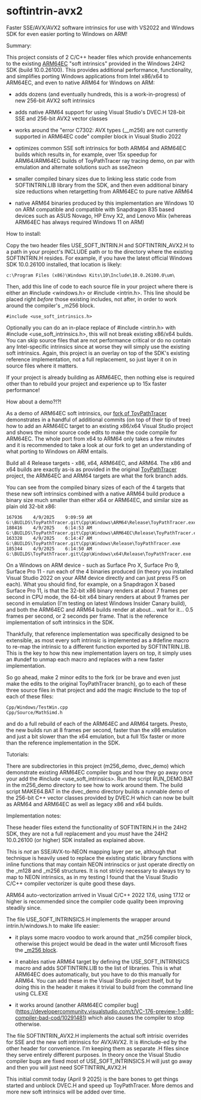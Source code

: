 # softintrin-avx2
Faster SSE/AVX/AVX2 software intrinsics for use with VS2022 and Windows SDK for even easier porting to Windows on ARM!

Summary:

This project consists of 2 C/C++ header files which provide enhancements to the existing [ARM64EC](http://www.emulators.com/docs/abc_arm64ec_explained.htm) "soft intrinsics" provided in the Windows 24H2 SDK (build 10.0.26100).  This provides additional performance, functionality, and simplifies porting Windows applications from Intel x86/x64 to ARM64EC, and even to native ARM64 for Windows on ARM:

- adds dozens (and eventually hundreds, this is a work-in-progress) of new 256-bit AVX2 soft intrinsics

- adds native ARM64 support for using Visual Studio's DVEC.H 128-bit SSE and 256-bit AVX2 vector classes

- works around the "error C7302: AVX types (__m256) are not currently supported in ARM64EC code" compiler block in Visual Studio 2022

- optimizes common SSE soft intrinsics for both ARM64 and ARM64EC builds which results in, for example, over 15x speedup for ARM64/ARM64EC builds of ToyPathTracer ray tracing demo, on par with emulation and alternate solutions such as sse2neon

- smaller compiled binary sizes due to linking less static code from SOFTINTRIN.LIB library from the SDK, and then even additional binary size reductions when retargetting from ARM64EC to pure native ARM64

- native ARM64 binaries produced by this implementation are Windows 10 on ARM compatible and compatible with Snapdragon 835 based devices such as ASUS Novago, HP Envy X2, and Lenovo Miix (whereas ARM64EC has always required Windows 11 on ARM)


How to install:

Copy the two header files USE_SOFT_INTRIN.H and SOFTINTRIN_AVX2.H to a path in your project's INCLUDE path or to the directory where the existing SOFTINTRIN.H resides.  For example, if you have the latest official Windows SDK 10.0.26100 installed, that location is likely:

    c:\Program Files (x86)\Windows Kits\10\Include\10.0.26100.0\um\

Then, add this line of code to each source file in your project where there is either an #include <windows.h> or #include <intrin.h>.  This line should be placed right _before_ those existing includes, not after, in order to work around the compiler's _m256 block.

    #include <use_soft_intrinsics.h>

Optionally you can do an in-place replace of #include <intrin.h> with #include <use_soft_intrinsics.h>, this will not break existing x86/x64 builds.  You can skip source files that are not performance critical or do no contain any Intel-specific intrinsics since at worse they will simply use the existing soft intrinsics.  Again, this project is an overlay on top of the SDK's existing reference implementation, not a full replacement, so just layer it on in source files where it matters.

If your project is already building as ARM64EC, then nothing else is required other than to rebuild your project and experience up to 15x faster performance!


How about a demo?!?!

As a demo of ARM64EC soft intrinsics, our [fork of ToyPathTracer](https://github.com/softmac/ToyPathTracer) demonstrates in a handful of additional commits (on top of their tip of tree) how to add an ARM64EC target to an existing x86/x64 Visual Studio project and shows the minor source code edits to make the code compile for ARM64EC.  The whole port from x64 to ARM64 only takes a few minutes and it is recommended to take a look at our fork to get an understanding of what porting to Windows on ARM entails.

Build all 4 Release targets - x86, x64, ARM64EC, and ARM64.  The x86 and x64 builds are exactly as-is as provided in the original [ToyPathTracer](https://github.com/aras-p/ToyPathTracer) project, the ARM64EC and ARM64 targets are what the fork branch adds.

You can see from the compiled binary sizes of each of the 4 targets that these new soft intrinsics combined with a native ARM64 build produce a binary size much smaller than either x64 or ARM64EC, and similar size as plain old 32-bit x86:

    167936    4/9/2025    9:09:59 AM  G:\BUILDS\ToyPathTracer.git\Cpp\Windows\ARM64\Release\ToyPathTracer.exe
    188416    4/9/2025    6:14:53 AM  G:\BUILDS\ToyPathTracer.git\Cpp\Windows\ARM64EC\Release\ToyPathTracer.exe
    163328    4/9/2025    6:14:47 AM  G:\BUILDS\ToyPathTracer.git\Cpp\Windows\Release\ToyPathTracer.exe
    185344    4/9/2025    6:14:50 AM  G:\BUILDS\ToyPathTracer.git\Cpp\Windows\x64\Release\ToyPathTracer.exe

On a Windows on ARM device - such as Surface Pro X, Surface Pro 9, Surface Pro 11 - run each of the 4 binaries produced (in theory you installed Visual Studio 2022 on your ARM device directly and can just press F5 on each).  What you should find, for example, on a Snapdragon X based Surface Pro 11, is that the 32-bit x86 binary renders at about 7 frames per second in CPU mode, the 64-bit x64 binary renders at about 9 frames per second in emulation (I'm testing on latest Windows Insider Canary build), and both the ARM64EC and ARM64 builds render at about... wait for it... 0.5 frames per second, or 2 seconds per frame.  That is the reference implementation of soft intrinsics in the SDK.

Thankfully, that reference implementation was specifically designed to be extensible, as most every soft intrinsic is implemented as a #define macro to re-map the intrinsic to a different function exported by SOFTINTRIN.LIB.  This is the key to how this new implementation layers on top, it simply uses an #undef to unmap each macro and replaces with a new faster implementation.

So go ahead, make 2 minor edits to the fork (or be brave and even just make the edits to the original ToyPathTracer branch), go to each of these three source files in that project and add the magic #include to the top of each of these files:

    Cpp/Windows/TestWin.cpp
    Cpp/Source/MathSimd.h

and do a full rebuild of each of the ARM64EC and ARM64 targets.  Presto, the new builds run at 8 frames per second, faster than the x86 emulation and just a bit slower than the x64 emulation, but a full 15x faster or more than the reference implementation in the SDK.


Tutorials:

There are subdirectories in this project (m256_demo, dvec_demo) which demonstrate existing ARM64EC compiler bugs and how they go away once your add the #include <use_soft_intrinsics>.  Run the script RUN_DEMO.BAT in the m256_demo directory to see how to work around them.  The build script MAKE64.BAT in the dvec_demo directory builds a runnable demo of the 256-bit C++ vector classes provided by DVEC.H which can now be built as ARM64 and ARM64EC as well as legacy x86 and x64 builds.


Implementation notes:

These header files extend the functionality of SOFTINTRIN.H in the 24H2 SDK, they are not a full replacement and you _must_ have the 24H2 10.0.26100 (or higher) SDK installed as explained above.

This is _not_ an SSE/AVX-to-NEON mapping layer per se, although that technique is heavily used to replace the existing static library functions with inline functions that may contain NEON intrinscics or just operate directly on the _m128 and _m256 structures.  It is not stricly necessary to always try to map to NEON intrinsics, as in my testing I found that the Visual Studio C/C++ compiler vectorizer is quite good these days.

ARM64 auto-vectorization arrived in Visual C/C++ 2022 17.6, using 17.12 or higher is recommended since the compiler code quality been improving steadily since.

The file USE_SOFT_INTRINSICS.H implements the wrapper around intrin.h/windows.h to make life easier:

  - it plays some macro voodoo to work around that _m256 compiler block, otherwise this project would be dead in the water until Microsoft fixes the [_m256 block](https://developercommunity.visualstudio.com/t/Arm64EC-Code-fails-to-compile/10838593).

  - it enables native ARM64 target by defining the USE_SOFT_INTRINSICS macro and adds SOFTINTRIN.LIB to the list of libraries.  This is what ARM64EC does automatically, but you have to do this manually for ARM64.  You can add these in the Visual Studio project itself, but by doing this in the header it makes it trivial to build from the command line using CL.EXE

  - it works around (another ARM64EC compiler bug](https://developercommunity.visualstudio.com/t/VC-176-preview-1-x86-compiler-bad-cod/10291481) which also causes the compiler to stop otherwise.

The file SOFTINTRIN_AVX2.H implements the actual soft intrisic overrides for SSE and the new soft intrinsics for AVX/AVX2.  It is #include-ed by the other header for convenience.  I'm keeping them as separate .H files since they serve entirely different purposes.  In theory once the Visual Studio compiler bugs are fixed most of USE_SOFT_INTRINSICS.H will just go away and then you will just need SOFTINTRIN_AVX2.H

This initial commit today (April 9 2025) is the bare bones to get things started and unblock DVEC.H and speed up ToyPathTracer.  More demos and more new soft intrinsics will be added over time.



